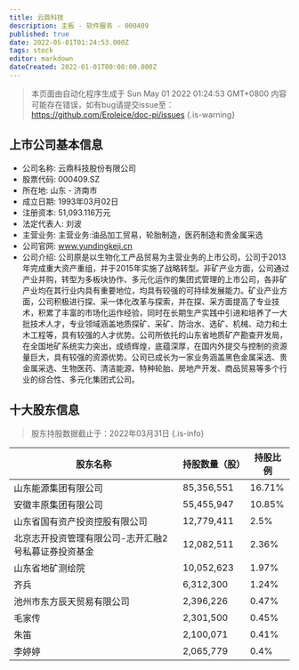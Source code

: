 ```yaml
---
title: 云鼎科技
description: 主板 - 软件服务 - 000409
published: true
date: 2022-05-01T01:24:53.000Z
tags: stock
editor: markdown
dateCreated: 2022-01-01T00:00:00.000Z
---
```


> 本页面由自动化程序生成于 Sun May 01 2022 01:24:53 GMT+0800
> 内容可能存在错误，如有bug请提交issue至：https://github.com/Eroleice/doc-pi/issues
{.is-warning}

## 上市公司基本信息
- 公司名称: 云鼎科技股份有限公司
- 股票代码: 000409.SZ
- 所在地: 山东 - 济南市
- 成立日期: 1993年03月02日
- 注册资本: 51,093.116万元
- 法定代表人: 刘波
- 主营业务: 主营业务:油品加工贸易，轮胎制造，医药制造和贵金属采选
- 公司官网: www.yundingkeji.cn
- 公司介绍: 公司原是以生物化工产品贸易为主营业务的上市公司，公司于2013年完成重大资产重组，并于2015年实施了战略转型。非矿产业方面，公司通过产业并购，转型为多板块协作、多元化运作的集团式管理的上市公司，各非矿产业均在其行业内具有重要地位，均具有较强的可持续发展能力。矿业产业方面，公司积极进行探、采一体化改革与探索，并在探、采方面提高了专业技术，积累了丰富的市场化运作经验，同时在长期生产实践中引进和培养了一大批技术人才，专业领域涵盖地质探矿、采矿、防治水、选矿、机械、动力和土木工程等，具有较强的人才优势。公司所依托的山东省地质矿产勘查开发局，在全国地矿系统实力突出，成绩辉煌，底蕴深厚，在国内外提交与控制的资源量巨大，具有较强的资源优势。公司已成长为一家业务涵盖黑色金属采选、贵金属采选、生物医药、清洁能源、特种轮胎、房地产开发、商品贸易等多个行业的综合性、多元化集团式公司。


## 十大股东信息
> 股东持股数据截止于：2022年03月31日
{.is-info}

| 股东名称 | 持股数量（股） | 持股比例 |
| --- | --- | --- |
| 山东能源集团有限公司 | 85,356,551 | 16.71% |
| 安徽丰原集团有限公司 | 55,455,947 | 10.85% |
| 山东省国有资产投资控股有限公司 | 12,779,411 | 2.5% |
| 北京志开投资管理有限公司-志开汇融2号私募证券投资基金 | 12,082,511 | 2.36% |
| 山东省地矿测绘院 | 10,052,623 | 1.97% |
| 齐兵 | 6,312,300 | 1.24% |
| 池州市东方辰天贸易有限公司 | 2,396,226 | 0.47% |
| 毛家传 | 2,301,500 | 0.45% |
| 朱笛 | 2,100,071 | 0.41% |
| 李婷婷 | 2,065,779 | 0.4% |





